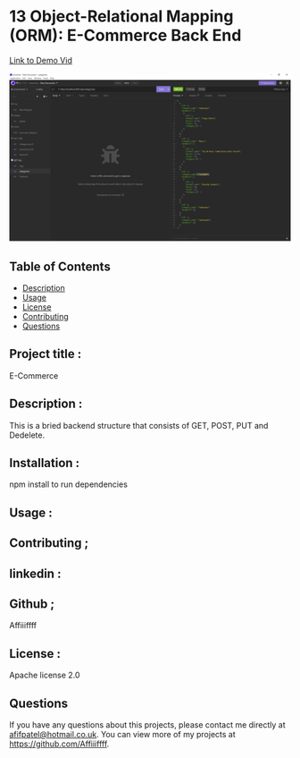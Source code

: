 # 13 Object-Relational Mapping (ORM): E-Commerce Back End

[Link to Demo Vid](https://drive.google.com/file/d/1SzHTRaZmC-D5tsXfuDLjtYlQ9BIuR-eX/view)

![screenshot of application](./Assets/e-comm.png)

## Table of Contents

- [Description](#Description)
- [Usage](#Usage)
- [License](#license)
- [Contributing](#Contributing)
- [Questions](#questions)

## Project title :

E-Commerce

## Description :

This is a bried backend structure that consists of GET, POST, PUT and Dedelete.

## Installation :

npm install to run dependencies

## Usage :

## Contributing ;

## linkedin :

## Github ;

Affiiiffff

## License :

Apache license 2.0

## Questions

If you have any questions about this projects, please contact me directly at afifpatel@hotmail.co.uk. You can view more of my projects at https://github.com/Affiiiffff.
